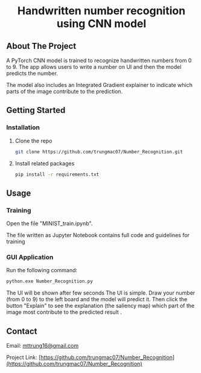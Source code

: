 
<!-- PROJECT LOGO -->
<br />
<div align="center">
  <h1 align="center">Handwritten number recognition using CNN model</h1>
</div>




<!-- ABOUT THE PROJECT -->
## About The Project

A PyTorch CNN model is trained to recognize handwritten numbers from 0 to 9. The app allows users to write a number on UI and then the model predicts the number. 

The model also includes an Integrated Gradient explainer to indicate which parts of the image contribute to the prediction.

<!-- GETTING STARTED -->
## Getting Started


### Installation

1. Clone the repo
   ```sh
   git clone https://github.com/trungmac07/Number_Recognition.git
   ```
2. Install related packages
    ```sh
    pip install -r requirements.txt
    ```

<!-- USAGE EXAMPLES -->
## Usage

### Training

Open the file "MINIST_train.ipynb".

The file written as Jupyter Notebook contains full code and guidelines for training



### GUI Application
Run the following command:
```bash 
python.exe Number_Recognition.py
```

The UI will be shown after few seconds
The UI is simple. Draw your number (from 0 to 9) to the left board and the model will predict it. Then click the button "Explain" to see the explanation (the saliency map) which part of the image most contribute to the predicted result .

<!-- CONTACT -->
## Contact

Email: mttrung16@gmail.com

Project Link: [https://github.com/trungmac07/Number_Recognition](https://github.com/trungmac07/Number_Recognition)

